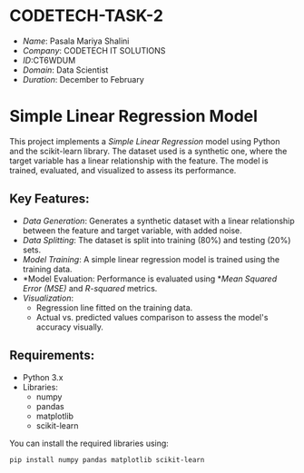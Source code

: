 # CODETECH-TASK-2

- *Name*: Pasala Mariya Shalini
- *Company*: CODETECH IT SOLUTIONS
- *ID*:CT6WDUM
- *Domain*: Data Scientist
- *Duration*: December to February


# Simple Linear Regression Model

This project implements a *Simple Linear Regression* model using Python and the scikit-learn library. The dataset used is a synthetic one, where the target variable has a linear relationship with the feature. The model is trained, evaluated, and visualized to assess its performance.

## Key Features:
- *Data Generation*: Generates a synthetic dataset with a linear relationship between the feature and target variable, with added noise.
- *Data Splitting*: The dataset is split into training (80%) and testing (20%) sets.
- *Model Training*: A simple linear regression model is trained using the training data.
- *Model Evaluation: Performance is evaluated using **Mean Squared Error (MSE)* and *R-squared* metrics.
- *Visualization*: 
  - Regression line fitted on the training data.
  - Actual vs. predicted values comparison to assess the model's accuracy visually.

## Requirements:
- Python 3.x
- Libraries:
  - numpy
  - pandas
  - matplotlib
  - scikit-learn

You can install the required libraries using:
```bash
pip install numpy pandas matplotlib scikit-learn
